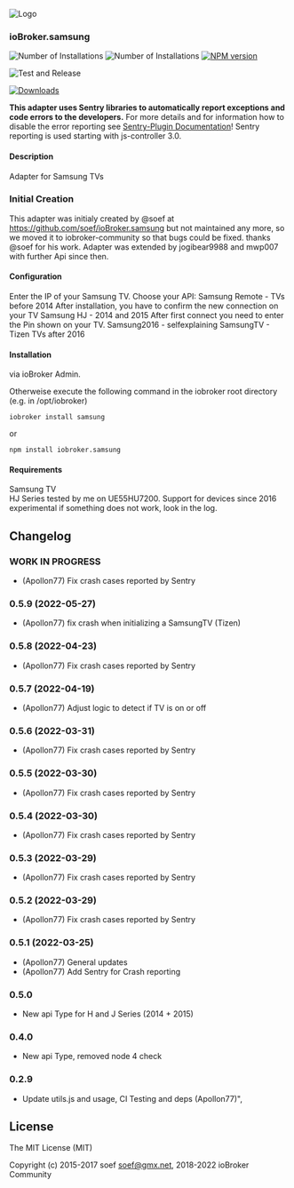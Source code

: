 ![Logo](admin/samsung.png)
### ioBroker.samsung

![Number of Installations](http://iobroker.live/badges/samsung-installed.svg)
![Number of Installations](http://iobroker.live/badges/samsung-stable.svg)
[![NPM version](http://img.shields.io/npm/v/iobroker.samsung.svg)](https://www.npmjs.com/package/iobroker.samsung)

![Test and Release](https://github.com/iobroker-community-adapters/ioBroker.samsung/workflows/Test%20and%20Release/badge.svg)
<!-- [![Translation status](https://weblate.iobroker.net/widgets/adapters/-/samsung/svg-badge.svg)](https://weblate.iobroker.net/engage/adapters/?utm_source=widget) -->
[![Downloads](https://img.shields.io/npm/dm/iobroker.samsung.svg)](https://www.npmjs.com/package/iobroker.samsung)

**This adapter uses Sentry libraries to automatically report exceptions and code errors to the developers.** For more details and for information how to disable the error reporting see [Sentry-Plugin Documentation](https://github.com/ioBroker/plugin-sentry#plugin-sentry)! Sentry reporting is used starting with js-controller 3.0.

#### Description

Adapter for Samsung TVs

### Initial Creation
This adapter was initialy created by @soef at https://github.com/soef/ioBroker.samsung but not maintained any more, so we moved it to iobroker-community so that bugs could be fixed. thanks @soef for his work.
Adapter was extended by jogibear9988 and mwp007 with further Api since then.

#### Configuration
Enter the IP of your Samsung TV.
Choose your API:
	Samsung Remote - TVs before 2014
		After installation, you have to confirm the new connection on your TV
	Samsung HJ - 2014 and 2015
		After first connect you need to enter the Pin shown on your TV.
	Samsung2016 - selfexplaining 
	SamsungTV - Tizen TVs after 2016 



#### Installation
via ioBroker Admin.

Otherweise execute the following command in the iobroker root directory (e.g. in /opt/iobroker)
```
iobroker install samsung
```
or
```
npm install iobroker.samsung 
```

#### Requirements
Samsung TV<br>
HJ Series tested by me on UE55HU7200. 
Support for devices since 2016  experimental
if something does not work, look  in the log.

## Changelog
### __WORK IN PROGRESS__
* (Apollon77) Fix crash cases reported by Sentry

### 0.5.9 (2022-05-27)
* (Apollon77) fix crash when initializing a SamsungTV (Tizen)

### 0.5.8 (2022-04-23)
* (Apollon77) Fix crash cases reported by Sentry

### 0.5.7 (2022-04-19)
* (Apollon77) Adjust logic to detect if TV is on or off

### 0.5.6 (2022-03-31)
* (Apollon77) Fix crash cases reported by Sentry

### 0.5.5 (2022-03-30)
* (Apollon77) Fix crash cases reported by Sentry

### 0.5.4 (2022-03-30)
* (Apollon77) Fix crash cases reported by Sentry

### 0.5.3 (2022-03-29)
* (Apollon77) Fix crash cases reported by Sentry

### 0.5.2 (2022-03-29)
* (Apollon77) Fix crash cases reported by Sentry

### 0.5.1 (2022-03-25)
* (Apollon77) General updates
* (Apollon77) Add Sentry for Crash reporting

### 0.5.0
* New api Type for H and J Series (2014 + 2015)

### 0.4.0
* New api Type, removed node 4 check

### 0.2.9
* Update utils.js and usage, CI Testing and deps (Apollon77)",

## License
The MIT License (MIT)

Copyright (c) 2015-2017 soef <soef@gmx.net>, 2018-2022 ioBroker Community
